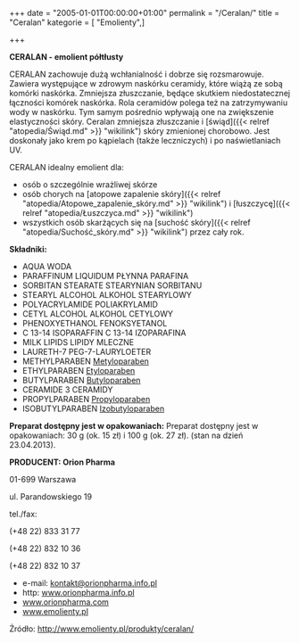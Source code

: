 +++
date = "2005-01-01T00:00:00+01:00"
permalink = "/Ceralan/"
title = "Ceralan"
kategorie = [ "Emolienty",]

+++

**CERALAN - emolient półtłusty**

CERALAN zachowuje dużą wchłanialność i dobrze się rozsmarowuje. Zawiera występujące w zdrowym naskórku ceramidy, które wiążą ze sobą komórki naskórka. Zmniejsza złuszczanie, będące skutkiem niedostatecznej łączności komórek naskórka. Rola ceramidów polega też na zatrzymywaniu wody w naskórku. Tym samym pośrednio wpływają one na zwiększenie elastyczności skóry. Ceralan zmniejsza złuszczanie i [świąd]({{< relref "atopedia/Świąd.md" >}} "wikilink") skóry zmienionej chorobowo. Jest doskonały jako krem po kąpielach (także leczniczych) i po naświetlaniach UV.

CERALAN idealny emolient dla:

-   osób o szczególnie wrażliwej skórze
-   osób chorych na [atopowe zapalenie skóry]({{< relref "atopedia/Atopowe_zapalenie_skóry.md" >}} "wikilink") i [łuszczycę]({{< relref "atopedia/Łuszczyca.md" >}} "wikilink")
-   wszystkich osób skarżących się na [suchość skóry]({{< relref "atopedia/Suchość_skóry.md" >}} "wikilink") przez cały rok.

**Składniki:**

-   AQUA WODA
-   PARAFFINUM LIQUIDUM PŁYNNA PARAFINA
-   SORBITAN STEARATE STEARYNIAN SORBITANU
-   STEARYL ALCOHOL ALKOHOL STEARYLOWY
-   POLYACRYLAMIDE POLIAKRYLAMID
-   CETYL ALCOHOL ALKOHOL CETYLOWY
-   PHENOXYETHANOL FENOKSYETANOL
-   C 13-14 ISOPARAFFIN C 13-14 IZOPARAFINA
-   MILK LIPIDS LIPIDY MLECZNE
-   LAURETH-7 PEG-7-LAURYLOETER
-   METHYLPARABEN [Metyloparaben](/atopedia/Metyloparaben "wikilink")
-   ETHYLPARABEN [Etyloparaben](/atopedia/Etyloparaben "wikilink")
-   BUTYLPARABEN [Butyloparaben](/atopedia/Butyloparaben "wikilink")
-   CERAMIDE 3 CERAMIDY
-   PROPYLPARABEN [Propyloparaben](/atopedia/Propyloparaben "wikilink")
-   ISOBUTYLPARABEN [Izobutyloparaben](/atopedia/Izobutyloparaben "wikilink")

**Preparat dostępny jest w opakowaniach:** Preparat dostępny jest w opakowaniach: 30 g (ok. 15 zł) i 100 g (ok. 27 zł). (stan na dzień 23.04.2013).

**PRODUCENT: Orion Pharma**

01-699 Warszawa

ul. Parandowskiego 19

tel./fax:

(+48 22) 833 31 77

(+48 22) 832 10 36

(+48 22) 832 10 37

-   e-mail: kontakt@orionpharma.info.pl
-   http: www.orionpharma.info.pl
-   www.orionpharma.com
-   www.emolienty.pl

Źródło: <http://www.emolienty.pl/produkty/ceralan/>
